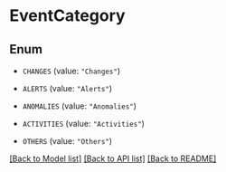 # EventCategory

## Enum


* `CHANGES` (value: `"Changes"`)

* `ALERTS` (value: `"Alerts"`)

* `ANOMALIES` (value: `"Anomalies"`)

* `ACTIVITIES` (value: `"Activities"`)

* `OTHERS` (value: `"Others"`)


[[Back to Model list]](../README.md#documentation-for-models) [[Back to API list]](../README.md#documentation-for-api-endpoints) [[Back to README]](../README.md)


